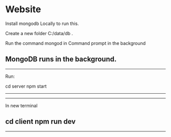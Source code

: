 # Website

Install mongodb Locally to run this.

Create a new folder  C:/data/db .

Run the command mongod in Command prompt in the background

MongoDB runs in the background.
-------------------------------------------------------------------------------------------------------------------------------------------------------------------
-------------------------------------------------------------------------------------------------------------------------------------------------------------------

Run:

cd server
npm start

-------------------------------------------------------------------------------------------------------------------------------------------------------------------
-------------------------------------------------------------------------------------------------------------------------------------------------------------------

In new terminal

cd client
npm run dev
-------------------------------------------------------------------------------------------------------------------------------------------------------------------
-------------------------------------------------------------------------------------------------------------------------------------------------------------------
